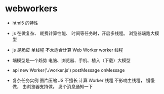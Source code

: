 # webworkers

- html5 的特性
- js 在做复杂、 耗费计算性能、 时间等任务时，开启多线程。
    浏览器端跑大模型
- js 是脆皮 单线程
    不太适合计算
    Web Worker worker 线程
- 端模型是一个趋势
    电脑、浏览器、手机、植入（下载）大模型

- api 
    new Worker('./worker.js')
    postMessage
    onMessage

- 复杂任务实例 图片压缩
    JS 不擅长   计算
    Worker 线程 不影响主线程， 慢慢做， 由浏览器支持做， 发个消息通知一下
    